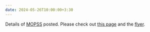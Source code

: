 ```yaml
---
date: 2024-05-26T10:00:00+3:30
---
```

Details of [MOPSS](../MTIS) posted. Please check out [this page](../MTIS) and the [flyer](static_files/MTIS/flyer.pdf).
